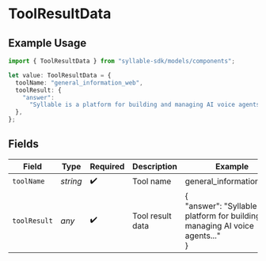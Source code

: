 # ToolResultData

## Example Usage

```typescript
import { ToolResultData } from "syllable-sdk/models/components";

let value: ToolResultData = {
  toolName: "general_information_web",
  toolResult: {
    "answer":
      "Syllable is a platform for building and managing AI voice agents...",
  },
};
```

## Fields

| Field                                                                               | Type                                                                                | Required                                                                            | Description                                                                         | Example                                                                             |
| ----------------------------------------------------------------------------------- | ----------------------------------------------------------------------------------- | ----------------------------------------------------------------------------------- | ----------------------------------------------------------------------------------- | ----------------------------------------------------------------------------------- |
| `toolName`                                                                          | *string*                                                                            | :heavy_check_mark:                                                                  | Tool name                                                                           | general_information_web                                                             |
| `toolResult`                                                                        | *any*                                                                               | :heavy_check_mark:                                                                  | Tool result data                                                                    | {<br/>"answer": "Syllable is a platform for building and managing AI voice agents..."<br/>} |